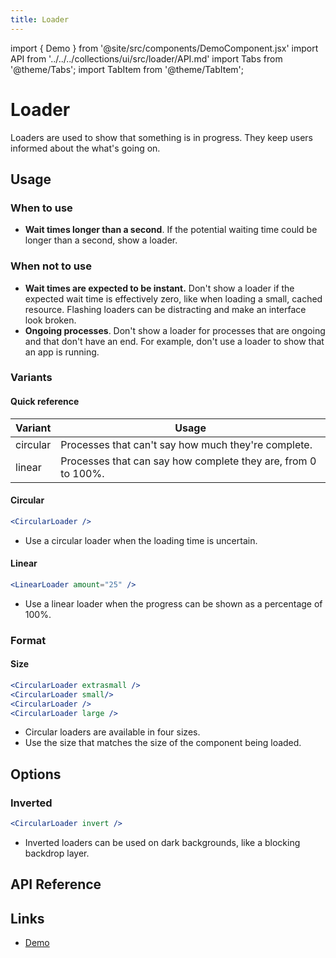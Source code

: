 ```yaml
---
title: Loader
---
```


import { Demo } from '@site/src/components/DemoComponent.jsx'
import API from '../../../collections/ui/src/loader/API.md'
import Tabs from '@theme/Tabs';
import TabItem from '@theme/TabItem';

# Loader

Loaders are used to show that something is in progress. They keep users informed about the what's going on.

<Demo
    path="circular-loader--default"
    height="150px"
/>

## Usage

### When to use

-   **Wait times longer than a second**. If the potential waiting time could be longer than a second, show a loader.

### When not to use

-   **Wait times are expected to be instant.** Don't show a loader if the expected wait time is effectively zero, like when loading a small, cached resource. Flashing loaders can be distracting and make an interface look broken.
-   **Ongoing processes**. Don't show a loader for processes that are ongoing and that don't have an end. For example, don't use a loader to show that an app is running.

### Variants

#### Quick reference

| Variant  | Usage                                                         |
| -------- | ------------------------------------------------------------- |
| circular | Processes that can't say how much they're complete.           |
| linear   | Processes that can say how complete they are, from 0 to 100%. |

#### Circular

<Demo
    path="circular-loader--large"
    height="150px"
/>

```jsx
<CircularLoader />
```

-   Use a circular loader when the loading time is uncertain.

#### Linear

<Demo
    path="linear-loader--determinate"
    height="130px"
    args="amount:25"
/>

```jsx
<LinearLoader amount="25" />
```

-   Use a linear loader when the progress can be shown as a percentage of 100%.

### Format

#### Size

<Tabs>
    <TabItem value="xsmall" label="Extra Small">
        <Demo
            path="circular-loader--extra-small"
            height="150px"
        />
    </TabItem>
    <TabItem value="small" label="Small">
        <Demo
            path="circular-loader--small"
            height="150px"
        />
    </TabItem>
    <TabItem value="medium" label="Medium">
        <Demo
            path="circular-loader--default"
            height="150px"
        />
    </TabItem>
    <TabItem value="large" label="Large">
        <Demo
            path="circular-loader--large"
            height="150px"
        />
    </TabItem>
</Tabs>

```jsx
<CircularLoader extrasmall />
<CircularLoader small/>
<CircularLoader />
<CircularLoader large />
```

-   Circular loaders are available in four sizes.
-   Use the size that matches the size of the component being loaded.

## Options

### Inverted

<Demo
    path="circular-loader--default"
    height="150px"
    args="invert:true"
/>

```jsx
<CircularLoader invert />
```

-   Inverted loaders can be used on dark backgrounds, like a blocking backdrop layer.

## API Reference

<API />

## Links

-   <a href="/demo/?path=/story/circular-loader--default" target="_blank">Demo</a>
